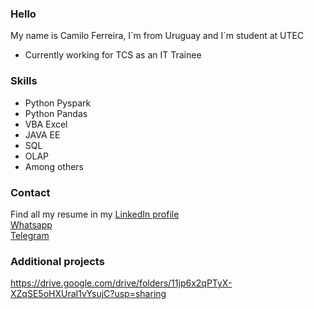 ### Hello

My name is Camilo Ferreira, I´m from Uruguay and I´m student at UTEC

* Currently working for TCS as an IT Trainee

### Skills
* Python Pyspark
* Python Pandas
* VBA Excel
* JAVA EE
* SQL
* OLAP
* Among others

### Contact
Find all my resume in my [LinkedIn profile](https://www.linkedin.com/in/camiloferreirafosalba/)
<br>[Whatsapp](https://api.whatsapp.com/send?phone=59896249788)
<br><a href="https://telegram.me/camiloferreira89">Telegram</a>

### Additional projects
https://drive.google.com/drive/folders/11jp6x2qPTyX-XZqSE5oHXUraI1vYsujC?usp=sharing
